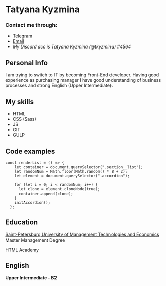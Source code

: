 # **Tatyana Kyzmina**

### Contact me through:

- [Telegram](https://t.me/tkyzmina)
- [Email](mailto:boxforstaf@gmail.com)
- _My Discord acc is Tatyana Kyzmina (@tkyzmina) #4564_

## Personal Info

I am trying to switch to IT by becoming Front-End developer. Having good experience as purchasing manager I have good understanding of business processes and strong English (Upper Intermediate).

## My skills

- HTML
- CSS (Sass)
- JS
- GIT
- GULP

## Code examples

```
const renderList = () => {
    let container = document.querySelector(".section__list");
    let randomNum = Math.floor(Math.random() * 8 + 2);
    let element = document.querySelector(".accordion");

    for (let i = 0; i < randomNum; i++) {
      let clone = element.cloneNode(true);
      container.append(clone);
    }
    initAccordion();
  };
```

## Education

[Saint-Petersburg University of Management Technologies and Economics](https://en.spbume.ru/en/) Master Management Degree

HTML Academy

## English

**Upper Intermediate - B2**
